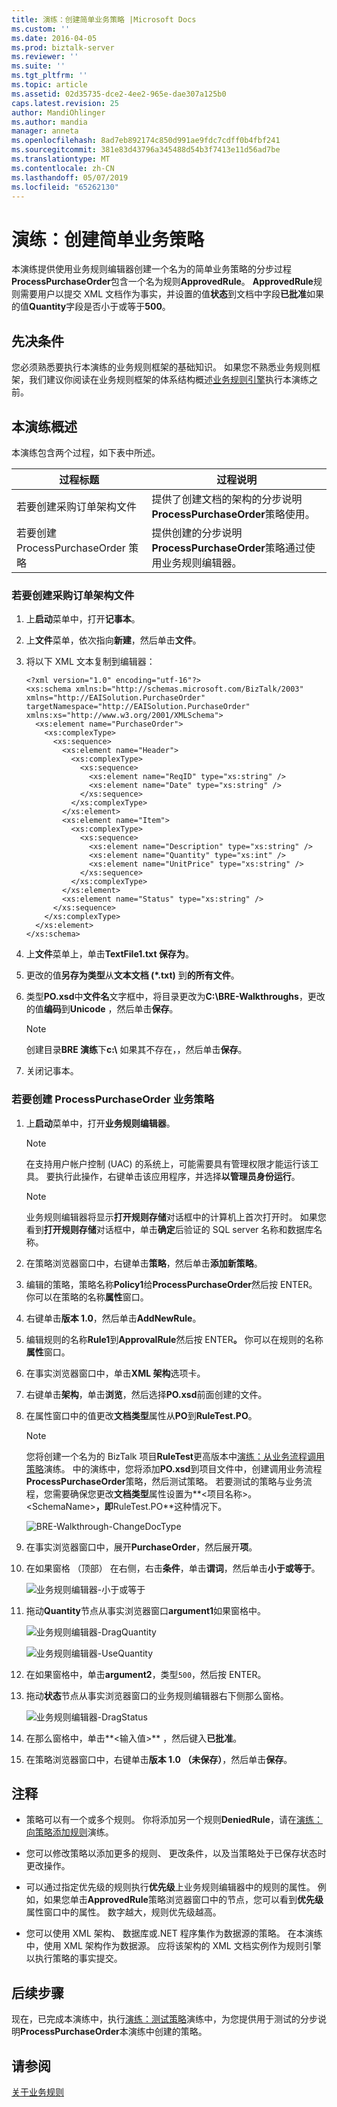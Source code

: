 ```yaml
---
title: 演练：创建简单业务策略 |Microsoft Docs
ms.custom: ''
ms.date: 2016-04-05
ms.prod: biztalk-server
ms.reviewer: ''
ms.suite: ''
ms.tgt_pltfrm: ''
ms.topic: article
ms.assetid: 02d35735-dce2-4ee2-965e-dae307a125b0
caps.latest.revision: 25
author: MandiOhlinger
ms.author: mandia
manager: anneta
ms.openlocfilehash: 8ad7eb892174c850d991ae9fdc7cdff0b4fbf241
ms.sourcegitcommit: 381e83d43796a345488d54b3f7413e11d56ad7be
ms.translationtype: MT
ms.contentlocale: zh-CN
ms.lasthandoff: 05/07/2019
ms.locfileid: "65262130"
---
```

# <a name="walkthrough-creating-a-simple-business-policy"></a>演练：创建简单业务策略
本演练提供使用业务规则编辑器创建一个名为的简单业务策略的分步过程**ProcessPurchaseOrder**包含一个名为规则**ApprovedRule**。 **ApprovedRule**规则需要用户以提交 XML 文档作为事实，并设置的值**状态**到文档中字段**已批准**如果的值**Quantity**字段是否小于或等于**500**。  
  
## <a name="prerequisites"></a>先决条件  
 您必须熟悉要执行本演练的业务规则框架的基础知识。 如果您不熟悉业务规则框架，我们建议你阅读在业务规则框架的体系结构概述[业务规则引擎](../core/business-rules-engine.md)执行本演练之前。  
  
## <a name="overview-of-this-walkthrough"></a>本演练概述  
 本演练包含两个过程，如下表中所述。  
  
|过程标题|过程说明|  
|---------------------|---------------------------|  
|若要创建采购订单架构文件|提供了创建文档的架构的分步说明**ProcessPurchaseOrder**策略使用。|  
|若要创建 ProcessPurchaseOrder 策略|提供创建的分步说明**ProcessPurchaseOrder**策略通过使用业务规则编辑器。|  
  
### <a name="to-create-the-po-schema-file"></a>若要创建采购订单架构文件  
  
1.  上**启动**菜单中，打开**记事本**。  
  
2.  上**文件**菜单，依次指向**新建**，然后单击**文件**。  
  
3.  将以下 XML 文本复制到编辑器：  
  
    ```  
    <?xml version="1.0" encoding="utf-16"?>  
    <xs:schema xmlns:b="http://schemas.microsoft.com/BizTalk/2003" xmlns="http://EAISolution.PurchaseOrder" targetNamespace="http://EAISolution.PurchaseOrder" xmlns:xs="http://www.w3.org/2001/XMLSchema">  
      <xs:element name="PurchaseOrder">  
        <xs:complexType>  
          <xs:sequence>  
            <xs:element name="Header">  
              <xs:complexType>  
                <xs:sequence>  
                  <xs:element name="ReqID" type="xs:string" />  
                  <xs:element name="Date" type="xs:string" />  
                </xs:sequence>  
              </xs:complexType>  
            </xs:element>  
            <xs:element name="Item">  
              <xs:complexType>  
                <xs:sequence>  
                  <xs:element name="Description" type="xs:string" />  
                  <xs:element name="Quantity" type="xs:int" />  
                  <xs:element name="UnitPrice" type="xs:string" />  
                </xs:sequence>  
              </xs:complexType>  
            </xs:element>  
            <xs:element name="Status" type="xs:string" />  
          </xs:sequence>  
        </xs:complexType>  
      </xs:element>  
    </xs:schema>  
    ```  
  
4.  上**文件**菜单上，单击**TextFile1.txt 保存为**。  
  
5.  更改的值**另存为类型**从**文本文档 (\*.txt)** 到**的所有文件**。  
  
6.  类型**PO.xsd**中**文件名**文字框中，将目录更改为**C:\BRE-Walkthroughs**，更改的值**编码**到**Unicode** ，然后单击**保存**。  
  
    > [!NOTE]
    >  创建目录**BRE 演练**下**c:\\** 如果其不存在，，然后单击**保存**。  
  
7.  关闭记事本。  
  
### <a name="to-create-the-processpurchaseorder-business-policy"></a>若要创建 ProcessPurchaseOrder 业务策略  
  
1. 上**启动**菜单中，打开**业务规则编辑器**。  
  
   > [!NOTE]
   >  在支持用户帐户控制 (UAC) 的系统上，可能需要具有管理权限才能运行该工具。 要执行此操作，右键单击该应用程序，并选择**以管理员身份运行**。  
  
   > [!NOTE]
   >  业务规则编辑器将显示**打开规则存储**对话框中的计算机上首次打开时。 如果您看到**打开规则存储**对话框中，单击**确定**后验证的 SQL server 名称和数据库名称。  
  
2. 在策略浏览器窗口中，右键单击**策略**，然后单击**添加新策略**。  
  
3. 编辑的策略，策略名称**Policy1**给**ProcessPurchaseOrder**然后按 ENTER。 你可以在策略的名称**属性**窗口。  
  
4. 右键单击**版本 1.0**，然后单击**AddNewRule**。  
  
5. 编辑规则的名称**Rule1**到**ApprovalRule**然后按 ENTER<strong>。</strong> 你可以在规则的名称**属性**窗口。  
  
6. 在事实浏览器窗口中，单击**XML 架构**选项卡。  
  
7. 右键单击**架构**，单击**浏览**，然后选择**PO.xsd**前面创建的文件。  
  
8. 在属性窗口中的值更改**文档类型**属性从**PO**到**RuleTest.PO**。  
  
   > [!NOTE]
   >  您将创建一个名为的 BizTalk 项目**RuleTest**更高版本中[演练：从业务流程调用策略](../core/walkthrough-invoking-the-policy-from-an-orchestration.md)演练。 中的演练中，您将添加**PO.xsd**到项目文件中，创建调用业务流程**ProcessPurchaseOrder**策略，然后测试策略。 若要测试的策略与业务流程，您需要确保您更改**文档类型**属性设置为**\<项目名称\>。\<SchemaName\>**，即**RuleTest.PO**这种情况下。  
  
    ![BRE&#45;Walkthrough&#45;ChangeDocType](../core/media/e9a370fd-d9b2-48f0-ad0e-85a5428a9c21.gif "e9a370fd-d9b2-48f0-ad0e-85a5428a9c21")  
  
9. 在事实浏览器窗口中，展开**PurchaseOrder**，然后展开**项**。  
  
10. 在如果窗格 （顶部） 在右侧，右击**条件**，单击**谓词**，然后单击**小于或等于**。  
  
     ![业务规则编辑器&#45;小于或等于](../core/media/1e6418a6-5e5b-4f77-8b7e-dd31d0a753e7.gif "1e6418a6-5e5b-4f77-8b7e-dd31d0a753e7")  
  
11. 拖动**Quantity**节点从事实浏览器窗口**argument1**如果窗格中。  
  
     ![业务规则编辑器&#45;DragQuantity](../core/media/4742eca6-4a8a-401d-8989-cab4e8025fb3.gif "4742eca6-4a8a-401d-8989-cab4e8025fb3")  
  
     ![业务规则编辑器&#45;UseQuantity](../core/media/ee4f61b1-0f15-4329-b0b5-9badd21dcd61.gif "ee4f61b1-0f15-4329-b0b5-9badd21dcd61")  
  
12. 在如果窗格中，单击**argument2**，类型`500`，然后按 ENTER。  
  
13. 拖动**状态**节点从事实浏览器窗口的业务规则编辑器右下侧那么窗格。  
  
     ![业务规则编辑器&#45;DragStatus](../core/media/3617251a-a192-4aec-9474-81f6290c0832.gif "3617251a-a192-4aec-9474-81f6290c0832")  
  
14. 在那么窗格中，单击**\<输入值\>** ，然后键入**已批准**。  
  
15. 在策略浏览器窗口中，右键单击**版本 1.0 （未保存）**，然后单击**保存**。  
  
## <a name="comments"></a>注释  
  
-   策略可以有一个或多个规则。 你将添加另一个规则**DeniedRule**，请在[演练：向策略添加规则](../core/walkthrough-adding-a-rule-to-the-policy.md)演练。  
  
-   您可以修改策略以添加更多的规则、 更改条件，以及当策略处于已保存状态时更改操作。  
  
-   可以通过指定优先级的规则执行**优先级**上业务规则编辑器中的规则的属性。 例如，如果您单击**ApprovedRule**策略浏览器窗口中的节点，您可以看到**优先级**属性窗口中的属性。 数字越大，规则优先级越高。  
  
-   您可以使用 XML 架构、 数据库或.NET 程序集作为数据源的策略。 在本演练中，使用 XML 架构作为数据源。 应将该架构的 XML 文档实例作为规则引擎以执行策略的事实提交。  
  
## <a name="next-steps"></a>后续步骤  
 现在，已完成本演练中，执行[演练：测试策略](../core/walkthrough-testing-the-policy.md)演练中，为您提供用于测试的分步说明**ProcessPurchaseOrder**本演练中创建的策略。  
  
## <a name="see-also"></a>请参阅  
 [关于业务规则](../core/about-business-rules.md)